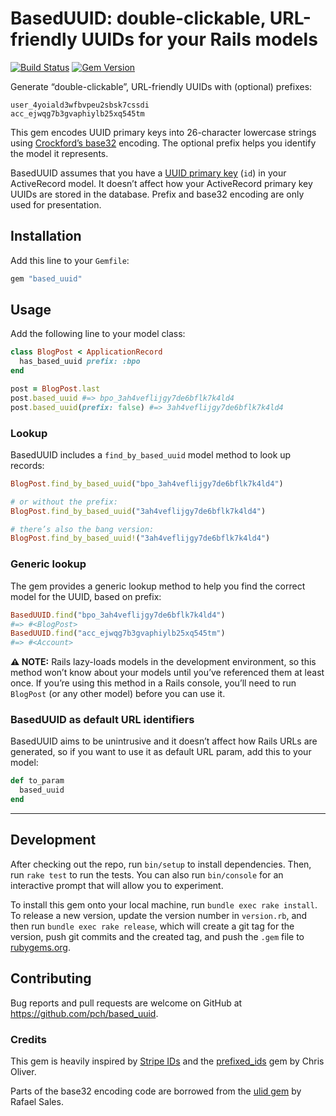 # BasedUUID: double-clickable, URL-friendly UUIDs for your Rails models

[![Build Status](https://github.com/pch/based_uuid/workflows/Tests/badge.svg)](https://github.com/pch/based_uuid/actions) [![Gem Version](https://badge.fury.io/rb/based_uuid.svg)](https://badge.fury.io/rb/based_uuid)


Generate “double-clickable”, URL-friendly UUIDs with (optional) prefixes:

```
user_4yoiald3wfbvpeu2sbsk7cssdi
acc_ejwqg7b3gvaphiylb25xq545tm
```

This gem encodes UUID primary keys into 26-character lowercase strings using [Crockford’s base32](https://www.crockford.com/base32.html) encoding. The optional prefix helps you identify the model it represents.

BasedUUID assumes that you have a [UUID primary key](https://guides.rubyonrails.org/v5.0/active_record_postgresql.html#uuid) (`id`) in your ActiveRecord model. It doesn’t affect how your ActiveRecord primary key UUIDs are stored in the database. Prefix and base32 encoding are only used for presentation.

## Installation

Add this line to your `Gemfile`:

```ruby
gem "based_uuid"
```

## Usage

Add the following line to your model class:

```ruby
class BlogPost < ApplicationRecord
  has_based_uuid prefix: :bpo
end

post = BlogPost.last
post.based_uuid #=> bpo_3ah4veflijgy7de6bflk7k4ld4
post.based_uuid(prefix: false) #=> 3ah4veflijgy7de6bflk7k4ld4
```

### Lookup

BasedUUID includes a `find_by_based_uuid` model method to look up records:

```ruby
BlogPost.find_by_based_uuid("bpo_3ah4veflijgy7de6bflk7k4ld4")

# or without the prefix:
BlogPost.find_by_based_uuid("3ah4veflijgy7de6bflk7k4ld4")

# there’s also the bang version:
BlogPost.find_by_based_uuid!("3ah4veflijgy7de6bflk7k4ld4")
```

### Generic lookup

The gem provides a generic lookup method to help you find the correct model for the UUID, based on prefix:

```ruby
BasedUUID.find("bpo_3ah4veflijgy7de6bflk7k4ld4")
#=> #<BlogPost>
BasedUUID.find("acc_ejwqg7b3gvaphiylb25xq545tm")
#=> #<Account>
```

**⚠️ NOTE:** Rails lazy-loads models in the development environment, so this method won’t know about your models until you’ve referenced them at least once. If you’re using this method in a Rails console, you’ll need to run `BlogPost` (or any other model) before you can use it.

### BasedUUID as default URL identifiers

BasedUUID aims to be unintrusive and it doesn’t affect how Rails URLs are generated, so if you want to use it as default URL param, add this to your model:

```ruby
def to_param
  based_uuid
end
```

* * *

## Development

After checking out the repo, run `bin/setup` to install dependencies. Then, run `rake test` to run the tests. You can also run `bin/console` for an interactive prompt that will allow you to experiment.

To install this gem onto your local machine, run `bundle exec rake install`. To release a new version, update the version number in `version.rb`, and then run `bundle exec rake release`, which will create a git tag for the version, push git commits and the created tag, and push the `.gem` file to [rubygems.org](https://rubygems.org).

## Contributing

Bug reports and pull requests are welcome on GitHub at https://github.com/pch/based_uuid.

### Credits

This gem is heavily inspired by [Stripe IDs](https://stripe.com/docs/api) and the [prefixed_ids](https://github.com/excid3/prefixed_ids/tree/master) gem by Chris Oliver.

Parts of the base32 encoding code are borrowed from the [ulid gem](https://github.com/rafaelsales/ulid) by Rafael Sales.
